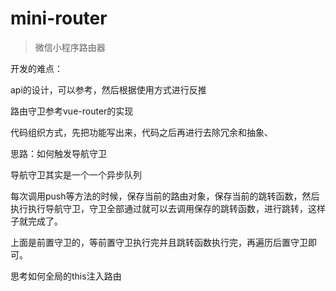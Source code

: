 # mini-router

> 微信小程序路由器

开发的难点：

api的设计，可以参考，然后根据使用方式进行反推

路由守卫参考vue-router的实现

代码组织方式，先把功能写出来，代码之后再进行去除冗余和抽象、

思路：如何触发导航守卫

导航守卫其实是一个一个异步队列

每次调用push等方法的时候，保存当前的路由对象，保存当前的跳转函数，然后执行执行导航守卫，守卫全部通过就可以去调用保存的跳转函数，进行跳转，这样子就完成了。

上面是前置守卫的，等前置守卫执行完并且跳转函数执行完，再遍历后置守卫即可。

思考如何全局的this注入路由